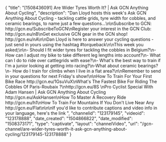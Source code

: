{
    "title": "[1508436091] Are Wider Tyres Worth It?  | Ask GCN Anything About Cycling",
    "description": "Dan Lloyd hosts this week's Ask GCN Anything About Cycling - tackling cattle grids, tyre width for cobbles, and ceramic bearings, to name just a few questions...\n\nSubscribe to GCN: http:\/\/gcn.eu\/SubscribeToGCN\nRegister your interest in the GCN Club: http:\/\/gcn.eu\/nB\nGet exclusive GCN gear in the GCN shop! http:\/\/gcn.eu\/nA\n\nDan Lloyd is here to answer your cycling questions - just send in yours using the hashtag #torqueback\n\nThis week you asked;\n\n- Should I fit wider tyres for tackling the cobbles in Belgium?\n- How can I adjust my bike to take different leg lengths into account?\n- What can I do to ride over cattlegrids with ease?\n- What's the best way to train if I'm a junior looking at getting into racing?\n-What about ceramic bearings?\n- How do I train for climbs when I live in a flat area?\n\nRemember to send in your questions for next Friday's show!\n\nHow To Train For Your First Bike Race http:\/\/gcn.eu\/1GsuVuX\nWhat's The Fastest Bike For Riding The Cobbles Of Paris-Roubaix ?\nhttp:\/\/gcn.eu\/8S \nPro Cyclist Special With Adam Hansen | Ask GCN Anything About Cycling http:\/\/gcn.eu\/AskHansen\nHow To Master A Recovery Ride http:\/\/gcn.eu\/h1\nHow To Train For Mountains If You Don't Live Near Any http:\/\/gcn.eu\/Flat\n\n\nIf you'd like to contribute captions and video info in your language, here's the link ",
    "channelid": "123179145",
    "videoid": "123178888",
    "date_created": "1504866822",
    "date_modified": "1508373171",
    "type": "captivate",
    "layout": "channelVideo",
    "url": "\/gcn-channel\/are-wider-tyres-worth-it-ask-gcn-anything-about-cycling\/123179145-123178888"
}